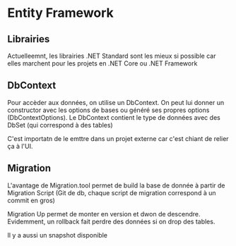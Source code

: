 # Entity Framework

## Librairies

Actuelleemnt, les librairies .NET Standard sont les mieux si possible car elles marchent pour les projets en .NET Core ou .NET Framework

## DbContext

Pour accèder aux données, on utilise un DbContext. On peut lui donner un constructor avec les options de bases ou généré ses propres options (DbContextOptions). Le DbContext contient le type de données avec des DbSet (qui correspond à des tables)

C'est importatn de le emttre dans un projet externe car c'est chiant de relier ça à l'UI. 

## Migration

L'avantage de Migration.tool permet de build la base de donnée à partir de Migration Script (Git de db, chaque script de migration correspond à un commit en gros)

Migration Up permet de monter en version et dwon de descendre. Evidemment, un rollback fait perdre des données si on drop des tables.

Il y a aussi un snapshot disponible
